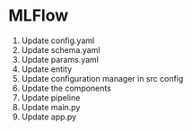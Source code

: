 # MLFlow

1. Update config.yaml
2. Update schema.yaml
3. Update params.yaml
4. Update entity
5. Update configuration manager in src config
6. Update the components
7. Update pipeline
8. Update main.py
9. Update app.py







 
